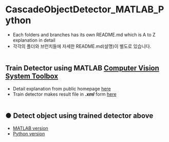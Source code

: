 # CascadeObjectDetector_MATLAB_Python
+ Each folders and branches has its own README.md which is A to Z explanation in detail
+ 각각의 폴더와 브런치들에 자세한 README.md(설명)이 별도로 있습니다.
</br></br>

## Train Detector using MATLAB [Computer Vision System Toolbox](https://kr.mathworks.com/help/vision/index.html)
+ Detail explanation from public homepage [here](https://kr.mathworks.com/help/vision/ug/train-a-cascade-object-detector.html?s_eid=PSM_13069)
+ Train detector makes result file in _**.xml**_ form [here]()
</br></br>

## ● Detect object using trained detector above
+ [MATLAB version]()
+ [Python version]()
</br>
